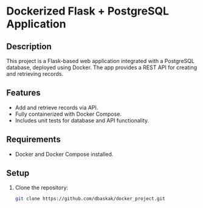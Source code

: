 # Dockerized Flask + PostgreSQL Application

## Description
This project is a Flask-based web application integrated with a PostgreSQL database, deployed using Docker. The app provides a REST API for creating and retrieving records.

## Features
- Add and retrieve records via API.
- Fully containerized with Docker Compose.
- Includes unit tests for database and API functionality.

## Requirements
- Docker and Docker Compose installed.

## Setup
1. Clone the repository:
   ```bash
   git clone https://github.com/dbaskak/docker_project.git